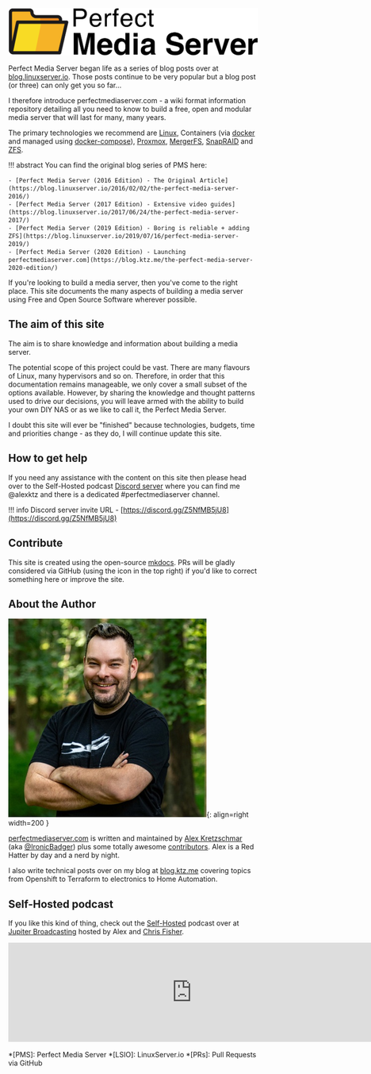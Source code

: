 ![logo](images/assets/logo.png)

Perfect Media Server began life as a series of blog posts over at [blog.linuxserver.io](https://www.linuxserver.io/blog/tag:perfectmediaserver#blog_list). Those posts continue to be very popular but a blog post (or three) can only get you so far... 

I therefore introduce perfectmediaserver.com - a wiki format information repository detailing all you need to know to build a free, open and modular media server that will last for many, many years.

The primary technologies we recommend are [Linux](tech-stack/linux.md), Containers (via [docker](tech-stack/docker.md) and managed using [docker-compose](tech-stack/docker-compose.md)), [Proxmox](tech-stack/proxmox.md), [MergerFS](tech-stack/mergerfs.md), [SnapRAID](tech-stack/snapraid.md) and [ZFS](tech-stack/zfs.md/).

!!! abstract
    You can find the original blog series of PMS here:

    - [Perfect Media Server (2016 Edition) - The Original Article](https://blog.linuxserver.io/2016/02/02/the-perfect-media-server-2016/)
    - [Perfect Media Server (2017 Edition) - Extensive video guides](https://blog.linuxserver.io/2017/06/24/the-perfect-media-server-2017/)
    - [Perfect Media Server (2019 Edition) - Boring is reliable + adding ZFS](https://blog.linuxserver.io/2019/07/16/perfect-media-server-2019/)
    - [Perfect Media Server (2020 Edition) - Launching perfectmediaserver.com](https://blog.ktz.me/the-perfect-media-server-2020-edition/)

If you're looking to build a media server, then you've come to the right place. This site documents the many aspects of building a media server using Free and Open Source Software wherever possible.

## The aim of this site

The aim is to share knowledge and information about building a media server.

The potential scope of this project could be vast. There are many flavours of Linux, many hypervisors and so on. Therefore, in order that this documentation remains manageable, we only cover a small subset of the options available. However, by sharing the knowledge and thought patterns used to drive our decisions, you will leave armed with the ability to build your own DIY NAS or as we like to call it, the Perfect Media Server.

I doubt this site will ever be "finished" because technologies, budgets, time and priorities change - as they do, I will continue update this site.

## How to get help

If you need any assistance with the content on this site then please head over to the Self-Hosted podcast [Discord server](https://discord.gg/Z5NfMB5jU8) where you can find me @alexktz and there is a dedicated #perfectmediaserver channel.

!!! info
    Discord server invite URL - [https://discord.gg/Z5NfMB5jU8](https://discord.gg/Z5NfMB5jU8)

## Contribute

This site is created using the open-source [mkdocs](https://www.mkdocs.org/). PRs will be gladly considered via GitHub (using the icon in the top right) if you'd like to correct something here or improve the site.

## About the Author

![alex](images/alex.jpg){: align=right width=200 }

[perfectmediaserver.com](https://perfectmediaserver.com) is written and maintained by [Alex Kretzschmar](https://www.linkedin.com/in/alex-kretzschmar/) (aka [@IronicBadger](https://twitter.com/ironicbadger)) plus some totally awesome [contributors](https://github.com/IronicBadger/pms-wiki/graphs/contributors). Alex is a Red Hatter by day and a nerd by night.

I also write technical posts over on my blog at [blog.ktz.me](https://blog.ktz.me) covering topics from Openshift to Terraform to electronics to Home Automation.

## Self-Hosted podcast

If you like this kind of thing, check out the [Self-Hosted](https://selfhosted.show) podcast over at [Jupiter Broadcasting](https://jupiterbroadcasting.com) hosted by Alex and [Chris Fisher](https://twitter.com/ChrisLAS).

<iframe src="https://player.fireside.fm/v2/dUlrHQih+aGtGAbih?theme=dark" width="740" height="200" frameborder="0" scrolling="no"></iframe>

<script data-name="BMC-Widget" src="https://cdnjs.buymeacoffee.com/1.0.0/widget.prod.min.js" data-id="alexktz" data-description="Support me on Buy me a coffee!" data-message="If you found this site useful please consider buying me a coffee." data-color="#ff813f" data-position="Right" data-x_margin="18" data-y_margin="18"></script>


*[PMS]: Perfect Media Server
*[LSIO]: LinuxServer.io
*[PRs]: Pull Requests via GitHub
